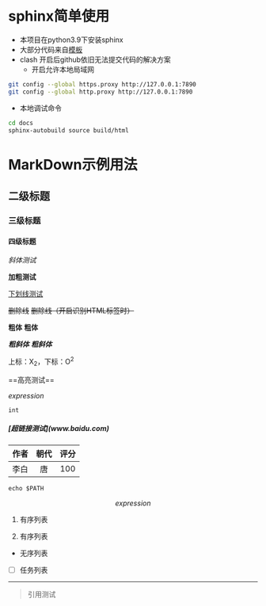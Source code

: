 # sphinx简单使用
- 本项目在python3.9下安装sphinx
- 大部分代码来自[模板](https://github.com/readthedocs/tutorial-template)
- clash 开启后github依旧无法提交代码的解决方案
  - 开启允许本地局域网

``` bash
git config --global https.proxy http://127.0.0.1:7890
git config --global http.proxy http://127.0.0.1:7890
``` 
- 本地调试命令

``` bash
cd docs
sphinx-autobuild source build/html
``` 
# MarkDown示例用法

## 二级标题

### 三级标题

#### 四级标题

*斜体测试*

**加粗测试**

<u>下划线测试</u>

~~删除线~~ <s>删除线（开启识别HTML标签时）</s>



**粗体**  __粗体__

***粗斜体*** ___粗斜体___

上标：X<sub>2</sub>，下标：O<sup>2</sup>

==高亮测试==


$expression$

`int`


<!--注释测试-->


<h5> [超链接测试](www.baidu.com) </h5>


 | 作者 | 朝代 | 评分 |
 | :--: | :--: | :--: |
 | 李白 |  唐  | 100  |


```shell
echo $PATH
```


$$
expression
$$

1. 有序列表

2. 有序列表


- 无序列表


- [ ] 任务列表



------



>引用测试



